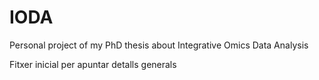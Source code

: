 # IODA
Personal project of my PhD thesis about Integrative Omics Data Analysis

Fitxer inicial per apuntar detalls generals
